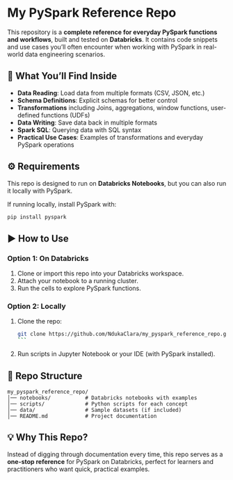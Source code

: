 # My PySpark Reference Repo  

This repository is a **complete reference for everyday PySpark functions and workflows**, built and tested on **Databricks**. It contains code snippets and use cases you’ll often encounter when working with PySpark in real-world data engineering scenarios.  

## 🚀 What You’ll Find Inside  
- **Data Reading**: Load data from multiple formats (CSV, JSON, etc.)  
- **Schema Definitions**: Explicit schemas for better control  
- **Transformations** including Joins, aggregations, window functions, user-defined functions (UDFs)  
- **Data Writing**: Save data back in multiple formats  
- **Spark SQL**: Querying data with SQL syntax  
- **Practical Use Cases**: Examples of transformations and everyday PySpark operations  

## ⚙️ Requirements  
This repo is designed to run on **Databricks Notebooks**, but you can also run it locally with PySpark.  

If running locally, install PySpark with: 
```bash
pip install pyspark
```

## ▶️ How to Use  

### Option 1: On Databricks  
1. Clone or import this repo into your Databricks workspace.  
2. Attach your notebook to a running cluster.  
3. Run the cells to explore PySpark functions.  

### Option 2: Locally  
1. Clone the repo:  
   ````bash
   git clone https://github.com/NdukaClara/my_pyspark_reference_repo.git
   ```
2. Run scripts in Jupyter Notebook or your IDE (with PySpark installed).

## 📂 Repo Structure  
```plaintext
my_pyspark_reference_repo/
│── notebooks/           # Databricks notebooks with examples
│── scripts/             # Python scripts for each concept
│── data/                # Sample datasets (if included)
│── README.md            # Project documentation
```

## 💡 Why This Repo?  
Instead of digging through documentation every time, this repo serves as a **one-stop reference** for PySpark on Databricks, perfect for learners and practitioners who want quick, practical examples.  


